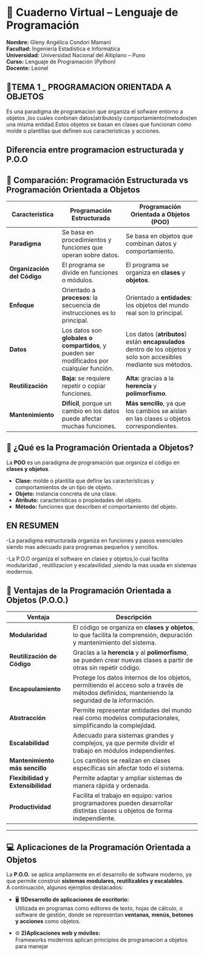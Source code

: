 # 🧠 Cuaderno Virtual – Lenguaje de Programación

**Nombre:** Gleny Angélica Condori Mamani  
**Facultad:** Ingeniería Estadística e Informática  
**Universidad:** Universidad Nacional del Altiplano – Puno  
**Curso:** Lenguaje de Programación (Python)  
**Docente:** Leonel  
## 📘TEMA 1 _ PROGRAMACION ORIENTADA A OBJETOS
Es una paradigma de programacion que organiza el sofware entorno a objetos ,los cuales conbinan datos(atributos)y comportamiento(metodos)en una misma entidad.Estos objetos se basan en clases que funcionan como molde o plantillas que definen sus caracteristicas y acciones.
## Diferencia entre programacion estructurada y P.O.O
## 🧩 Comparación: Programación Estructurada vs Programación Orientada a Objetos

| **Característica** | **Programación Estructurada** | **Programación Orientada a Objetos (POO)** |
|---------------------|-------------------------------|---------------------------------------------|
| **Paradigma** | Se basa en procedimientos y funciones que operan sobre datos. | Se basa en objetos que combinan datos y comportamiento. |
| **Organización del Código** | El programa se divide en funciones o módulos. | El programa se organiza en **clases** y **objetos**. |
| **Enfoque** | Orientado a **procesos**: la secuencia de instrucciones es lo principal. | Orientado a **entidades**: los objetos del mundo real son lo principal. |
| **Datos** | Los datos son **globales o compartidos**, y pueden ser modificados por cualquier función. | Los datos (**atributos**) están **encapsulados** dentro de los objetos y solo son accesibles mediante sus métodos. |
| **Reutilización** | **Baja:** se requiere repetir o copiar funciones. | **Alta:** gracias a la **herencia** y **polimorfismo**. |
| **Mantenimiento** | **Difícil**, porque un cambio en los datos puede afectar muchas funciones. | **Más sencillo**, ya que los cambios se aíslan en las clases u objetos correspondientes. |

## 🧩 ¿Qué es la Programación Orientada a Objetos?

La **POO** es un paradigma de programación que organiza el código en **clases y objetos**.  
- **Clase:** molde o plantilla que define las características y comportamientos de un tipo de objeto.  
- **Objeto:** instancia concreta de una clase.  
- **Atributo:** características o propiedades del objeto.  
- **Método:** funciones que describen el comportamiento del objeto.
## EN RESUMEN 
-La paradigma estructurada organiza en funciones y pasos esenciales siendo mas adecuado para programas pequeños y sencillos.

-La P.O.O organiza el software en clases y objetos,lo cual facilita modularidad , reutilizacion y escalavilidad ,siendo la mas usada en sistemas modernos.
## 🌟 Ventajas de la Programación Orientada a Objetos (P.O.O.)

| **Ventaja** | **Descripción** |
|--------------|----------------|
| **Modularidad** | El código se organiza en **clases y objetos**, lo que facilita la comprensión, depuración y mantenimiento del sistema. |
| **Reutilización de Código** | Gracias a la **herencia** y al **polimorfismo**, se pueden crear nuevas clases a partir de otras sin repetir código. |
| **Encapsulamiento** | Protege los datos internos de los objetos, permitiendo el acceso solo a través de métodos definidos, manteniendo la seguridad de la información. |
| **Abstracción** | Permite representar entidades del mundo real como modelos computacionales, simplificando la complejidad. |
| **Escalabilidad** | Adecuado para sistemas grandes y complejos, ya que permite dividir el trabajo en módulos independientes. |
| **Mantenimiento más sencillo** | Los cambios se realizan en clases específicas sin afectar todo el sistema. |
| **Flexibilidad y Extensibilidad** | Permite adaptar y ampliar sistemas de manera rápida y ordenada. |
| **Productividad** | Facilita el trabajo en equipo: varios programadores pueden desarrollar distintas clases u objetos de forma independiente. |

---

## 💻 Aplicaciones de la Programación Orientada a Objetos

La **P.O.O.** se aplica ampliamente en el desarrollo de software moderno, ya que permite construir **sistemas modulares, reutilizables y escalables**.  
A continuación, algunos ejemplos destacados:

- 🖥️ **1)Desarrollo de aplicaciones de escritorio:**  
  Utilizada en programas como editores de texto, hojas de cálculo, o software de gestión, donde se representan **ventanas, menús, botones y acciones** como objetos.

- 🌐 **2)Aplicaciones web y móviles:**  
  Frameworks modernos aplican principios de programacion a objetos para manejar 
